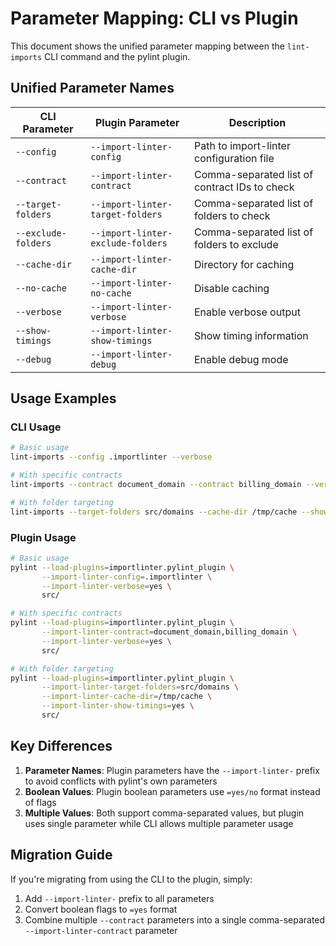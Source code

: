# Parameter Mapping: CLI vs Plugin

This document shows the unified parameter mapping between the `lint-imports` CLI command and the pylint plugin.

## Unified Parameter Names

| CLI Parameter | Plugin Parameter | Description |
|---------------|------------------|-------------|
| `--config` | `--import-linter-config` | Path to import-linter configuration file |
| `--contract` | `--import-linter-contract` | Comma-separated list of contract IDs to check |
| `--target-folders` | `--import-linter-target-folders` | Comma-separated list of folders to check |
| `--exclude-folders` | `--import-linter-exclude-folders` | Comma-separated list of folders to exclude |
| `--cache-dir` | `--import-linter-cache-dir` | Directory for caching |
| `--no-cache` | `--import-linter-no-cache` | Disable caching |
| `--verbose` | `--import-linter-verbose` | Enable verbose output |
| `--show-timings` | `--import-linter-show-timings` | Show timing information |
| `--debug` | `--import-linter-debug` | Enable debug mode |

## Usage Examples

### CLI Usage
```bash
# Basic usage
lint-imports --config .importlinter --verbose

# With specific contracts
lint-imports --contract document_domain --contract billing_domain --verbose

# With folder targeting
lint-imports --target-folders src/domains --cache-dir /tmp/cache --show-timings
```

### Plugin Usage
```bash
# Basic usage
pylint --load-plugins=importlinter.pylint_plugin \
       --import-linter-config=.importlinter \
       --import-linter-verbose=yes \
       src/

# With specific contracts
pylint --load-plugins=importlinter.pylint_plugin \
       --import-linter-contract=document_domain,billing_domain \
       --import-linter-verbose=yes \
       src/

# With folder targeting
pylint --load-plugins=importlinter.pylint_plugin \
       --import-linter-target-folders=src/domains \
       --import-linter-cache-dir=/tmp/cache \
       --import-linter-show-timings=yes \
       src/
```

## Key Differences

1. **Parameter Names**: Plugin parameters have the `--import-linter-` prefix to avoid conflicts with pylint's own parameters
2. **Boolean Values**: Plugin boolean parameters use `=yes/no` format instead of flags
3. **Multiple Values**: Both support comma-separated values, but plugin uses single parameter while CLI allows multiple parameter usage

## Migration Guide

If you're migrating from using the CLI to the plugin, simply:

1. Add `--import-linter-` prefix to all parameters
2. Convert boolean flags to `=yes` format
3. Combine multiple `--contract` parameters into a single comma-separated `--import-linter-contract` parameter
